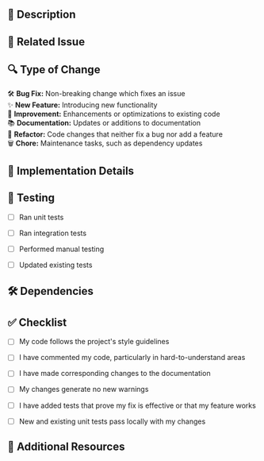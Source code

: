 ## 📝 Description

<!--
Provide a clear and concise description of the changes introduced by this PR.
Explain the purpose and any relevant context.
-->

## 📌 Related Issue

<!--
Mention the issue number this PR addresses.
For example: 
Closes #123
-->

## 🔍 Type of Change

<!--
Please delete options that are not relevant.
-->
🛠️ **Bug Fix:** Non-breaking change which fixes an issue  
✨ **New Feature:** Introducing new functionality  
🧪 **Improvement:** Enhancements or optimizations to existing code  
📚 **Documentation:** Updates or additions to documentation  
🧹 **Refactor:** Code changes that neither fix a bug nor add a feature  
🗑️ **Chore:** Maintenance tasks, such as dependency updates

## 🚀 Implementation Details

<!--
Provide details about how the changes were implemented.
Include any important design decisions or trade-offs.
-->

## 🧪 Testing

<!--
Describe the tests that you ran to verify your changes.
Provide instructions so that others can reproduce.
Include any relevant details for testing.
-->

- [ ] Ran unit tests
- [ ] Ran integration tests
- [ ] Performed manual testing
- [ ] Updated existing tests


## 🛠️ Dependencies

<!--
List any new dependencies added or existing ones updated.
For example:
- `pandas` from version 1.2 to 1.3
- New library: `seaborn` for enhanced visualization
-->


## ✅ Checklist

<!--
Please ensure you have completed the following tasks:
-->
- [ ] My code follows the project's style guidelines
- [ ] I have commented my code, particularly in hard-to-understand areas
- [ ] I have made corresponding changes to the documentation
- [ ] My changes generate no new warnings
- [ ] I have added tests that prove my fix is effective or that my feature works
- [ ] New and existing unit tests pass locally with my changes


## 🔗 Additional Resources

<!--
Provide any additional links or resources that are relevant to the PR.
For example:
- [Design Document](https://link-to-design-doc.com)
- [Related PR](https://github.com/user/repo/pull/456)
-->
